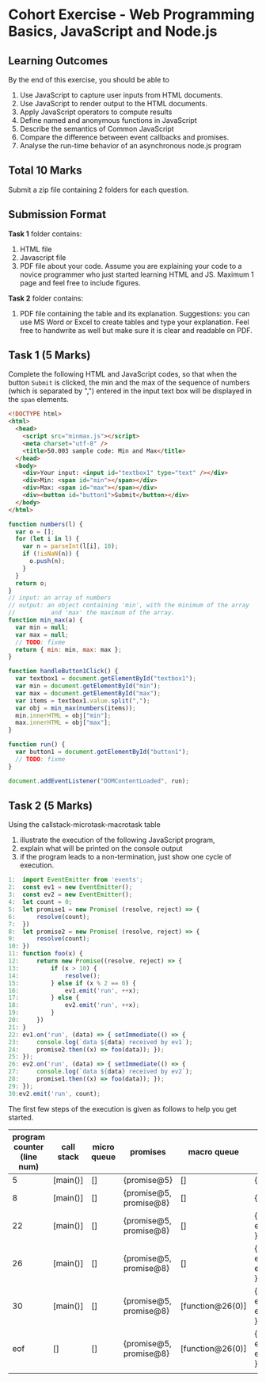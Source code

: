 # Cohort Exercise - Web Programming Basics, JavaScript and Node.js

## Learning Outcomes

By the end of this exercise, you should be able to

1. Use JavaScript to capture user inputs from HTML documents.
1. Use JavaScript to render output to the HTML documents.
1. Apply JavaScript operators to compute results
1. Define named and anonymous functions in JavaScript
1. Describe the semantics of Common JavaScript
1. Compare the difference between event callbacks and promises.
1. Analyse the run-time behavior of an asynchronous node.js program

## Total 10 Marks

Submit a zip file containing 2 folders for each question.

## Submission Format

**Task 1** folder contains:

1. HTML file
2. Javascript file
3. PDF file about your code. Assume you are explaining your code to a novice programmer who just started learning HTML and JS. Maximum 1 page and feel free to include figures.

**Task 2** folder contains:

1. PDF file containing the table and its explanation. Suggestions: you can use MS Word or Excel to create tables and type your explanation. Feel free to handwrite as well but make sure it is clear and readable on PDF.

## Task 1 (5 Marks)

Complete the following HTML and JavaScript codes, so that when the button `Submit` is clicked, the min and the max of the sequence of numbers (which is separated by ",") entered in the input text box will be displayed in the `span` elements.

```html
<!DOCTYPE html>
<html>
  <head>
    <script src="minmax.js"></script>
    <meta charset="utf-8" />
    <title>50.003 sample code: Min and Max</title>
  </head>
  <body>
    <div>Your input: <input id="textbox1" type="text" /></div>
    <div>Min: <span id="min"></span></div>
    <div>Max: <span id="max"></span></div>
    <div><button id="button1">Submit</button></div>
  </body>
</html>
```

```js
function numbers(l) {
  var o = [];
  for (let i in l) {
    var n = parseInt(l[i], 10);
    if (!isNaN(n)) {
      o.push(n);
    }
  }
  return o;
}
// input: an array of numbers
// output: an object containing 'min', with the minimum of the array
//          and 'max' the maximum of the array.
function min_max(a) {
  var min = null;
  var max = null;
  // TODO: fixme
  return { min: min, max: max };
}

function handleButton1Click() {
  var textbox1 = document.getElementById("textbox1");
  var min = document.getElementById("min");
  var max = document.getElementById("max");
  var items = textbox1.value.split(",");
  var obj = min_max(numbers(items));
  min.innerHTML = obj["min"];
  max.innerHTML = obj["max"];
}

function run() {
  var button1 = document.getElementById("button1");
  // TODO: fixme
}

document.addEventListener("DOMContentLoaded", run);
```

## Task 2 (5 Marks)

Using the callstack-microtask-macrotask table

1. illustrate the execution of the following JavaScript program,
1. explain what will be printed on the console output
1. if the program leads to a non-termination, just show one cycle of execution.

```js
1:  import EventEmitter from 'events';
2:  const ev1 = new EventEmitter();
3:  const ev2 = new EventEmitter();
4:  let count = 0;
5:  let promise1 = new Promise( (resolve, reject) => {
6:      resolve(count);
7:  })
8:  let promise2 = new Promise( (resolve, reject) => {
9:      resolve(count);
10: })
11: function foo(x) {
12:     return new Promise((resolve, reject) => {
13:         if (x > 10) {
14:             resolve();
15:         } else if (x % 2 == 0) {
16:             ev1.emit('run', ++x);
17:         } else {
18:             ev2.emit('run', ++x);
19:         }
20:     })
21: }
22: ev1.on('run', (data) => { setImmediate(() => {
23:     console.log(`data ${data} received by ev1`);
24:     promise2.then((x) => foo(data)); });
25: });
26: ev2.on('run', (data) => { setImmediate(() => {
27:     console.log(`data ${data} received by ev2`);
28:     promise1.then((x) => foo(data)); });
29: });
30:ev2.emit('run', count);
```

The first few steps of the execution is given as follows to help you get started.

| program counter (line num) | call stack | micro queue | promises               | macro queue      | event reg                                    | console output |
| -------------------------- | ---------- | ----------- | ---------------------- | ---------------- | -------------------------------------------- | -------------- |
| 5                          | [main()]   | []          | {promise@5}            | []               | {}                                           |                |
| 8                          | [main()]   | []          | {promise@5, promise@8} | []               | {}                                           |                |
| 22                         | [main()]   | []          | {promise@5, promise@8} | []               | { ev1.run:function@22 }                      |                |
| 26                         | [main()]   | []          | {promise@5, promise@8} | []               | { ev1.run:function@22, ev2.run:function@26 } |                |
| 30                         | [main()]   | []          | {promise@5, promise@8} | [function@26(0)] | { ev1.run:function@22, ev2.run:function@26 } |                |
| eof                        | []         | []          | {promise@5, promise@8} | [function@26(0)] | { ev1.run:function@22, ev2.run:function@26 } |                |
|                            |            |             |                        |                  |                                              |                |
